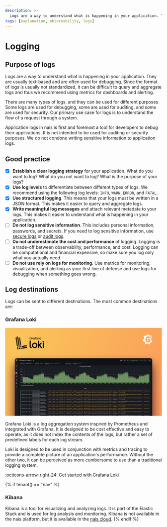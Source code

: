 ```yaml
---
description: >-
  Logs are a way to understand what is happening in your application. They are usually text-based and are often used for debugging. Since the format of logs is usually not standardized, it can be difficult to query and aggregate logs and thus we recommend using metrics for dashboards and alerting.
tags: [explanation, observability, logs]
---
```

# Logging

## Purpose of logs

Logs are a way to understand what is happening in your application. They are usually text-based and are often used for debugging. Since the format of logs is usually not standardized, it can be difficult to query and aggregate logs and thus we recommend using metrics for dashboards and alerting.

There are many types of logs, and they can be used for different purposes. Some logs are used for debugging, some are used for auditing, and some are used for security. Our primary use case for logs is to understand the flow of a request through a system.

Application logs in nais is first and foremost a tool for developers to debug their applications. It is not intended to be used for auditing or security purposes. We do not condone writing sensitive information to application logs.

## Good practice

- [x] **Establish a clear logging strategy** for your application. What do you want to log? What do you not want to log? What is the purpose of your logs?
- [x] **Use log levels** to differentiate between different types of logs. We recommend using the following log levels: `INFO`, `WARN`, `ERROR`, and `FATAL`.
- [x] **Use structured logging**. This means that your logs must be written in a JSON format. This makes it easier to query and aggregate logs.
- [x] **Write meaningful log messages** and attach relevant metadata to your logs. This makes it easier to understand what is happening in your application.
- [ ] **Do not log sensitive information**. This includes personal information, passwords, and secrets. If you need to log sensitive information, use [secure logs](#secure-logs) or [audit logs](#audit-logs).
- [ ] **Do not underestimate the cost and performance** of logging. Logging is a trade-off between observability, performance, and cost. Logging can be computational and financial expensive, so make sure you log only what you actually need.
- [ ] **Do not use rely on logs for monitoring**. Use metrics for monitoring, visualization, and alerting as your first line of defense and use logs for debugging when something goes wrong.

## Log destinations

Logs can be sent to different destinations. The most common destinations are:

### Grafana Loki

![Grafana Loki](../../assets/grafana-loki-banner.png)

Grafana Loki is a log aggregation system inspired by Prometheus and integrated with Grafana. It is designed to be cost effective and easy to operate, as it does not index the contents of the logs, but rather a set of predefined labels for each log stream.

Loki is designed to be used in conjunction with metrics and tracing to provide a complete picture of an application's performance. Without the other two, it can be perceived as more cumbersome to use than a traditional logging system.

[:octicons-arrow-right-24: Get started with Grafana Loki](../../how-to-guides/observability/logs/loki.md)

{% if tenant() == "nav" %}

### Kibana

Kibana is a tool for visualizing and analyzing logs. It is part of the Elastic Stack and is used for log analysis and monitoring. Kibana is not available in the nais platform, but it is available in the [nais cloud](https://doc.nais.io/nais-cloud/observability/logging/kibana).
{% endif %}
